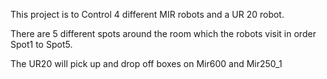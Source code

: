 This project is to Control 4 different MIR robots and a UR 20 robot.

There are 5 different spots around the room which the robots visit in order Spot1 to Spot5.

The UR20 will pick up and drop off boxes on Mir600 and Mir250_1
